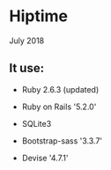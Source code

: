 # Hiptime

July 2018

## It use:

* Ruby 2.6.3 (updated)

* Ruby on Rails '5.2.0'

* SQLite3

* Bootstrap-sass '3.3.7'

* Devise '4.7.1'

